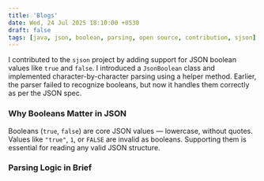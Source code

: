 ```yaml
---
title: 'Blogs'
date: Wed, 24 Jul 2025 18:10:00 +0530
draft: false
tags: [java, json, boolean, parsing, open source, contribution, sjson]
---
```


I contributed to the `sjson` project by adding support for JSON boolean values like `true` and `false`. I introduced a `JsonBoolean` class and implemented character-by-character parsing using a helper method. Earlier, the parser failed to recognize booleans, but now it handles them correctly as per the JSON spec.

### Why Booleans Matter in JSON

Booleans (`true`, `false`) are core JSON values — lowercase, without quotes. Values like `"true"`, `1`, or `FALSE` are invalid as booleans. Supporting them is essential for reading any valid JSON structure.


### Parsing Logic in Brief

